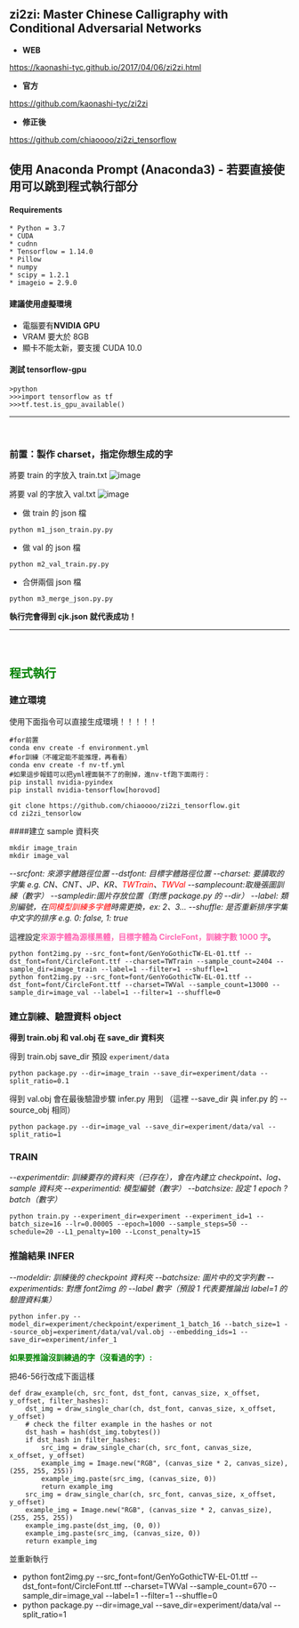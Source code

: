
## zi2zi: Master Chinese Calligraphy with Conditional Adversarial Networks

- **WEB**

https://kaonashi-tyc.github.io/2017/04/06/zi2zi.html

- **官方**

https://github.com/kaonashi-tyc/zi2zi

- **修正後** 

https://github.com/chiaoooo/zi2zi_tensorflow


## 使用 Anaconda Prompt (Anaconda3) - 若要直接使用可以跳到程式執行部分

#### Requirements

```
* Python = 3.7
* CUDA
* cudnn
* Tensorflow = 1.14.0
* Pillow
* numpy
* scipy = 1.2.1
* imageio = 2.9.0
```

#### 建議使用虛擬環境
*  電腦要有**NVIDIA GPU**
*  VRAM 要大於 8GB
*  顯卡不能太新，要支援 CUDA 10.0  

#### 測試 tensorflow-gpu
```
>python
>>>import tensorflow as tf
>>>tf.test.is_gpu_available()
```




---
<br>

### 前置：製作 charset，指定你想生成的字
將要 train 的字放入 train.txt
![image](https://hackmd.io/_uploads/B1t44SLxA.png)

將要 val 的字放入 val.txt
![image](https://hackmd.io/_uploads/SJH8VrUxR.png)


* 做 train 的 json 檔
```
python m1_json_train.py.py
```
* 做 val 的 json 檔
```
python m2_val_train.py.py
```
* 合併兩個 json 檔
```
python m3_merge_json.py.py
```
**執行完會得到 cjk.json 就代表成功！**



---

<br>

<h2 style="color:green;">程式執行</h2>

### 建立環境

使用下面指令可以直接生成環境！！！！！
```
#for前置
conda env create -f environment.yml
#for訓練（不確定能不能推理，再看看）
conda env create -f nv-tf.yml
#如果這步報錯可以把yml裡面裝不了的刪掉，進nv-tf跑下面兩行：
pip install nvidia-pyindex
pip install nvidia-tensorflow[horovod]

git clone https://github.com/chiaoooo/zi2zi_tensorflow.git
cd zi2zi_tensorlow
```

####建立 sample 資料夾

```
mkdir image_train
mkdir image_val
```

*--srcfont: 來源字體路徑位置
--dstfont: 目標字體路徑位置
--charset: 要讀取的字集 e.g. CN、CNT、JP、KR、<font color=red>TWTrain</font>、<font color=red>TWVal</font>
--samplecount:取幾張圖訓練（數字）
--sampledir:圖片存放位置（對應 package.py 的 --dir）
--label: 類別編號，在<font color=red>同模型訓練多字體</font>時需更換，ex: 2、3...
--shuffle: 是否重新排序字集中文字的排序 e.g. 0: false, 1: true*

這裡設定<font color=hotpink>**來源字體為源樣黑體，目標字體為 CircleFont，訓練字數 1000 字**</font>。

```
python font2img.py --src_font=font/GenYoGothicTW-EL-01.ttf --dst_font=font/CircleFont.ttf --charset=TWTrain --sample_count=2404 --sample_dir=image_train --label=1 --filter=1 --shuffle=1
python font2img.py --src_font=font/GenYoGothicTW-EL-01.ttf --dst_font=font/CircleFont.ttf --charset=TWVal --sample_count=13000 --sample_dir=image_val --label=1 --filter=1 --shuffle=0
```

### 建立訓練、驗證資料 object

**得到 train.obj 和 val.obj 在 save_dir 資料夾**

得到 train.obj
save_dir 預設 `experiment/data`

```
python package.py --dir=image_train --save_dir=experiment/data --split_ratio=0.1
```

得到 val.obj 會在最後驗證步驟 infer.py 用到
（這裡 --save_dir 與 infer.py 的 --source_obj 相同）

```
python package.py --dir=image_val --save_dir=experiment/data/val --split_ratio=1
```

### TRAIN

*--experimentdir: 訓練要存的資料夾（已存在），會在內建立 checkpoint、log、sample 資料夾
--experimentid: 模型編號（數字）
--batchsize: 設定 1 epoch ? batch（數字）*

```
python train.py --experiment_dir=experiment --experiment_id=1 --batch_size=16 --lr=0.00005 --epoch=1000 --sample_steps=50 --schedule=20 --L1_penalty=100 --Lconst_penalty=15
```

### 推論結果 INFER

*--modeldir: 訓練後的 checkpoint 資料夾
--batchsize: 圖片中的文字列數
--experimentids: 對應 font2img 的 --label 數字（預設 1 代表要推論出 label=1 的驗證資料集）*

```
python infer.py --model_dir=experiment/checkpoint/experiment_1_batch_16 --batch_size=1 --source_obj=experiment/data/val/val.obj --embedding_ids=1 --save_dir=experiment/infer_1
```

<p style="color:green;font-weight:bold;">如果要推論沒訓練過的字（沒看過的字）:</p>

把46-56行改成下面這樣

```
def draw_example(ch, src_font, dst_font, canvas_size, x_offset, y_offset, filter_hashes):
    dst_img = draw_single_char(ch, dst_font, canvas_size, x_offset, y_offset)
    # check the filter example in the hashes or not
    dst_hash = hash(dst_img.tobytes())
    if dst_hash in filter_hashes:
        src_img = draw_single_char(ch, src_font, canvas_size, x_offset, y_offset)
        example_img = Image.new("RGB", (canvas_size * 2, canvas_size), (255, 255, 255))
        example_img.paste(src_img, (canvas_size, 0))
        return example_img
    src_img = draw_single_char(ch, src_font, canvas_size, x_offset, y_offset)
    example_img = Image.new("RGB", (canvas_size * 2, canvas_size), (255, 255, 255))
    example_img.paste(dst_img, (0, 0))
    example_img.paste(src_img, (canvas_size, 0))
    return example_img
```

並重新執行　
* python font2img.py --src_font=font/GenYoGothicTW-EL-01.ttf --dst_font=font/CircleFont.ttf --charset=TWVal --sample_count=670 --sample_dir=image_val --label=1 --filter=1 --shuffle=0
* python package.py --dir=image_val --save_dir=experiment/data/val --split_ratio=1


